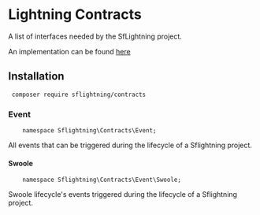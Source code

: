 # Lightning Contracts

A list of interfaces needed by the SfLightning project.

An implementation can be found [here](https://github.com/BaptisteContreras/lightning-bundle)


## Installation

```
 composer require sflightning/contracts
```

### Event

```
    namespace Sflightning\Contracts\Event;
```
 All events that can be triggered during the lifecycle of a Sflightning project.
 
#### Swoole
```
    namespace Sflightning\Contracts\Event\Swoole;
```
Swoole lifecycle's events triggered during the lifecycle of a Sflightning project.
